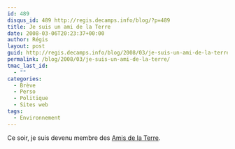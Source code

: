 ```yaml
---
id: 489
disqus_id: 489 http://regis.decamps.info/blog/?p=489
title: Je suis un ami de la Terre
date: 2008-03-06T20:23:37+00:00
author: Régis
layout: post
guid: http://regis.decamps.info/blog/2008/03/je-suis-un-ami-de-la-terre/
permalink: /blog/2008/03/je-suis-un-ami-de-la-terre/
tmac_last_id:
  - ""
categories:
  - Brève
  - Perso
  - Politique
  - Sites web
tags:
  - Environnement
---
```

Ce soir, je suis devenu membre des [Amis de la Terre](http://www.amisdelaterre.org/).
